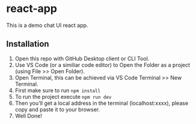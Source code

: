 # react-app

This is a demo chat UI react app.

## Installation
1. Open this repo with GitHub Desktop client or CLI Tool.
2. Use VS Code (or a similiar code editor) to Open the Folder as a project (using File >> Open Folder).
3. Open Terminal, this can be achieved via VS Code Terminal >> New Terminal.
4. First make sure to run ```npm install```
5. To run the project execute ```npm run dev```
6. Then you'll get a local address in the terminal (localhost:xxxx), please copy and paste it to your browser.
7. Well Done!